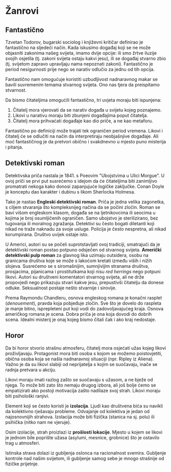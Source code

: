 # Žanrovi

## Fantastično

Tzvetan Todorov, bugarski sociolog i književni kritičar definirao je fantastično na sljedeći način. Kada iskusimo događaj koji se ne može objasniti zakonima našeg svijeta, imamo dvije opcije: ili smo žrtve iluzije svojih osjetila (tj. zakoni svijeta ostaju kakvi jesu), ili se događaj stvarno zbio (tj. svijetom zapravo upravljaju nama nepoznati zakoni). Fantastično je period nesigurnosti prije nego se narativ odlučio za jednu od tih opcija.

Fantastično nam omogućuje koristiti uzbudljivost nadnaravnog makar se bavili suvremenim temama stvarnog svijeta. Ono nas tjera da preispitamo stvarnost.

Da bismo čitateljima omogućili fantastično, tri uvjeta moraju biti ispunjena:
1. Čitatelj mora vjerovati da se narativ događa u svijetu kojeg poznajemo.
2. Likovi u narativu moraju biti zbunjeni događajima poput čitatelja.
3. Čitatelj mora prihvaćati događaje kao dio priče, a ne kao metaforu.

Fantastično po definiciji može trajati tek ograničen period vremena. Likovi i čitatelj će se odlučiti na način da interpretiraju neobjašnjive događaje. Ali moć fantastičnog je da pretvori obično i svakdnevno u mjesto puno misterija i pitanja.

## Detektivski roman

Detektivska priča nastala je 1841. s Poeovim "Ubojstvima u Ulici Morgue". U ovoj priči se prvi put susrećemo s idejom da će čitateljima biti zanimljivo promatrati nekoga kako donosi zapanjujuće logičke zaključke. Conan Doyle je konceptu dao karakter i dubinu s likom Sherlocka Holmesa.

Tako je nastao **Engleski detektivski roman**. Priča je jedna velika zagonetka, s ciljem stvaranja što kompleksnijeg načina da se počini zločin. Roman se bavi višom engleskom klasom, događa se na ljetnikovcima ili seocima u kojima je broj osumljičenih ograničen. Samo ubojstvo je sterilizirano, bez tugovanja ili moralnog zgražanja. Detektivi su često bogati diletanti koji nikad ne traže naknadu za svoje usluge. Policija je često nespretna, ali nikad korumpirana. Društvo uvijek ostaje isto.

U Americi, autori su se počeli suprotstavljati ovoj tradiciji, smatrajući da je detektivski roman postao potpuno odsječen od stvarnog svijeta. **Američki detektivski pulp roman** za glavnog lika uzimaju outsidera, osobu na granicama društva koje se može s lakoćom kretati između viših i nižih slojeva. Susrećemo se s siromašnijim, sumnjivijim stranama društva, prosjacima, pijanicama i prostitutkama koji nisu *red herrings* nego potpuni likovi. Autori su društveni komentatori stvarnog svijeta, ali ne drže propovjedi nego prikazuju stvari kakve jesu, prepustivši čitatelju da donese odluke. Seksualnost postaje nešto stvarnije i sirovije.

Prema Raymondu Chandleru, osnova engleskog romana je konačni rasplet (*denouement*), pravda koja pobjeđuje zločin. Sve što je dovelo do raspleta je manje bitno, isprepleteni put koji vodi do zadovoljavajućeg kraja. Osnova američkog romana je scena. Dobra priča je ona koja dovodi do dobrih scena. Idealni misterij je onaj kojeg bismo čitali čak i ako kraj nedostaje.

## Horor

Da bi horor stvorio strašnu atmosferu, čitatelj mora osjećati užas kojeg likovi proživljavaju. Protagonist mora biti osoba s kojom se možemo poistovjetiti, obična osoba koja se našla nadnaravnoj situaciji (npr. Ripley iz Aliena). Važno je da su likovi slabiji od neprijatelja s kojim se suočavaju, inače se radnja pretvara u akciju.

Likovi moraju imati razlog zašto se suočavaju s užasom, a ne bježe od njega. To može biti zato što nemaju drugog izbora, ali još bolje ćemo se empatizirati ako postoji motivacija zašto nadilaze svoj strah. Likovi moraju biti psihološki ranjivi.

Element koji se često koristi je **izolacija**. Ljudi kao društvena bića su navikli da kolektivno rješavaju probleme. Odvajanje od kolektiva je jedan od najosnovnijih strahova. Izolacija može biti fizička (stanica na sj. polu) ili psihička (nitko nam ne vjeruje).

Osim izolacije, strah proizlazi iz **prošlosti lokacije**. Mjesto u kojem se likovi je jednom bile poprište užasa (asylumi, mesnice, grobnice) što je ostavilo trag u atmosferi.

Istinska strava dolazi iz gubljenja oslonca na racionalnost svemira. Gubljenje kontrole nad našim svijetom, ili gubljenje samog sebe je mnogo strašnije od fizičke prijetnje.

